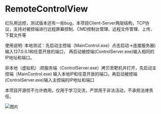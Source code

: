 # RemoteControlView
红队用远控，测试版本还有一些bug，本项目Client-Server两层结构，TCP协议，支持对被控端进行远程屏幕控制、CMD控制台管理、远程文件管理、上传、下载文件等

使用说明:
  本地测试：先启动主控端（MainControl.exe）点击启动->连接服务器)输入127.0.0.1和任意开放的端口，
  再启动被控端(ControlServer.exe)输入相同的IP地址和端口。

  非本地（虚拟机）:把服务端（ControlServer.exe）拷贝至靶机并打开，先启动主控端（MainControl.exe)
  输入本地IP和任意开放的端口，再启动被控端(ControlServer.exe)输入主控端的IP地址和端口

本项目开源但不允许商用，仅用于学习交流，严禁用于非法活动，不承担法律责任。

![图片](https://user-images.githubusercontent.com/57027996/138595853-87c055a4-40b7-4f9e-87f5-f24f728a0c02.png)
